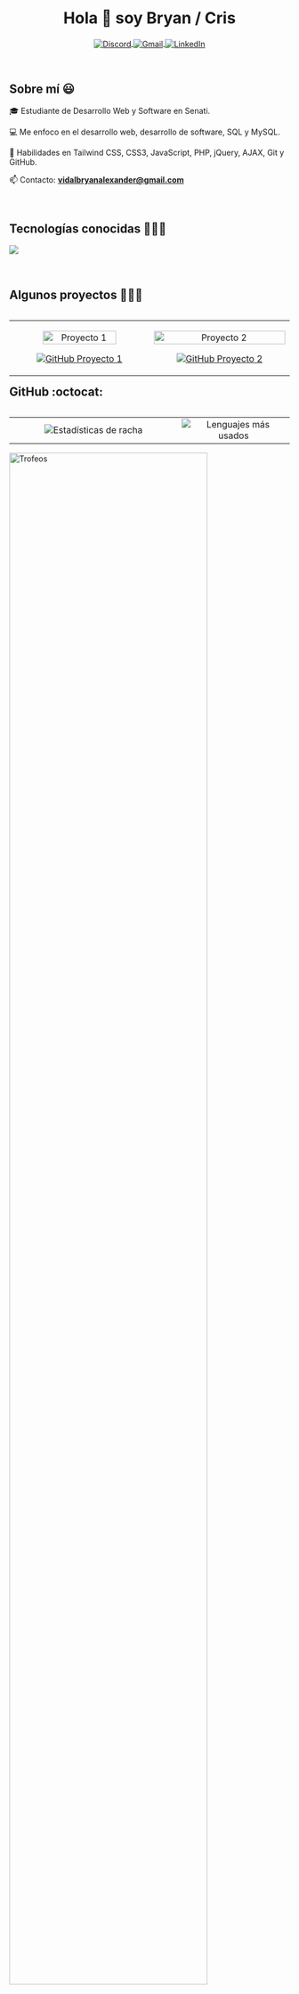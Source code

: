 <h1 align="center">Hola 👋 soy Bryan / Cris</h1>

<p align="center">
  <a href="https://discord.gg/PRDX5ayBgB" target="_blank">
    <img align="center" src="https://img.shields.io/badge/Discord-7289DA?style=for-the-badge&logo=discord&logoColor=white" alt="Discord" />
  </a>
  <a href="mailto:vidalbryanalexander@gmail.com" target="_blank">
    <img align="center" src="https://img.shields.io/badge/Gmail-D14836?style=for-the-badge&logo=gmail&logoColor=white" alt="Gmail" />
  </a>
  <a href="https://www.linkedin.com/in/bryan-alexander-vidal-crispin-110410301" target="_blank">
    <img align="center" src="https://img.shields.io/badge/LinkedIn-0077B5?style=for-the-badge&logo=linkedin&logoColor=white" alt="LinkedIn" />
  </a>
</p>

<br>

<h2>Sobre mí 😃</h2>
<p align="left">
🎓 Estudiante de Desarrollo Web y Software en Senati.

💻 Me enfoco en el desarrollo web, desarrollo de software, SQL y MySQL. 

🔧 Habilidades en Tailwind CSS, CSS3, JavaScript, PHP, jQuery, AJAX, Git y GitHub.

📫 Contacto: **vidalbryanalexander@gmail.com**
</p>

<br>

<h2>Tecnologías conocidas 👨🏻‍💻</h2>
<p align="left">
  <a href="https://skillicons.dev">
    <img src="https://skillicons.dev/icons?i=html,css,tailwindcss,js,php,mysql,git,github,jquery,npm,java,nodejs" />
  </a>
</p>

<br>

<div id="proyectos">
<h2>Algunos proyectos 👨🏻‍💻</h2>
<table align="left">
  <tr>
    <td width="25%" align="center">
      <p align="center">
        <a href="https://github.com/VaCris/webseries-VaCris" title="Ver Proyecto 1">
          <img align="center" width=75% src="https://iili.io/djgPznj.png" alt="Proyecto 1" />
        </a>
      </p>
      <p align="center">
        <a href="https://github.com/VaCris/webseries-VaCris" target="_blank">
          <img align="center" src="https://img.shields.io/badge/GitHub-100000?style=for-the-badge&logo=github&logoColor=white" alt="GitHub Proyecto 1" />
        </a>
      </p>
    </td>
    <td width="25%" align="center">
      <p align="center">
        <a href="https://github.com/VaCris/Crud-Basico-en-JSP-con-MYSQL" title="Ver Proyecto 2">
          <img align="center" width=100% src="https://iili.io/djge4hN.png" alt="Proyecto 2" />
        </a>
      </p>
      <p align="center">
        <a href="https://github.com/VaCris/Crud-Basico-en-JSP-con-MYSQL" target="_blank">
          <img align="center" src="https://img.shields.io/badge/GitHub-100000?style=for-the-badge&logo=github&logoColor=white" alt="GitHub Proyecto 2" />
        </a>
      </p>
    </td>
  </tr>
</table>
</div>

<br><br><h2>GitHub :octocat:</h2>
<p align="center">
  <table align="left">
    <tr>
      <td width="60%" align="center">
        <img src="https://github-readme-streak-stats.herokuapp.com/?user=VaCris&theme=dark&hide_border=false" alt="Estadísticas de racha" />
      </td>
      <td width="40%" align="center">
        <img src="https://github-readme-stats.vercel.app/api/top-langs/?username=VaCris&theme=dark&hide_border=false&langs_count=10" alt="Lenguajes más usados" />
      </td>
    </tr>
  </table>
  <div align="left">
    <a href="https://github.com/ryo-ma/github-profile-trophy" title="Ver Trofeos">
      <img width="84%" src="https://github-profile-trophy.vercel.app/?username=VaCris&theme=radical&row=1&column=7&margin-h=15&margin-w=5&no-bg=true" alt="Trofeos" />
    </a>
  </div>
</p>
